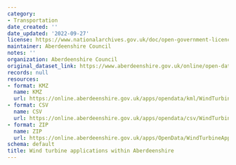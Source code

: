 ```yaml
---
category:
- Transportation
date_created: ''
date_updated: '2022-09-27'
license: https://www.nationalarchives.gov.uk/doc/open-government-licence/version/3/
maintainer: Aberdeenshire Council
notes: ''
organization: Aberdeenshire Council
original_dataset_link: https://www.aberdeenshire.gov.uk/online/open-data/
records: null
resources:
- format: KMZ
  name: KMZ
  url: https://online.aberdeenshire.gov.uk/apps/opendata/kml/WindTurbineApplications.kmz
- format: CSV
  name: CSV
  url: https://online.aberdeenshire.gov.uk/apps/opendata/csv/WindTurbineApplications.csv
- format: ZIP
  name: ZIP
  url: https://online.aberdeenshire.gov.uk/apps/OpenData/WindTurbineApplications.zip
schema: default
title: Wind turbine applications within Aberdeenshire
---
```

